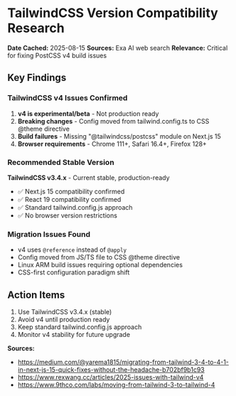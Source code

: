 # TailwindCSS Version Compatibility Research

**Date Cached:** 2025-08-15
**Sources:** Exa AI web search
**Relevance:** Critical for fixing PostCSS v4 build issues

## Key Findings

### TailwindCSS v4 Issues Confirmed
1. **v4 is experimental/beta** - Not production ready
2. **Breaking changes** - Config moved from tailwind.config.ts to CSS @theme directive
3. **Build failures** - Missing "@tailwindcss/postcss" module on Next.js 15
4. **Browser requirements** - Chrome 111+, Safari 16.4+, Firefox 128+

### Recommended Stable Version
**TailwindCSS v3.4.x** - Current stable, production-ready
- ✅ Next.js 15 compatibility confirmed
- ✅ React 19 compatibility confirmed  
- ✅ Standard tailwind.config.js approach
- ✅ No browser version restrictions

### Migration Issues Found
- v4 uses `@reference` instead of `@apply`
- Config moved from JS/TS file to CSS @theme directive
- Linux ARM build issues requiring optional dependencies
- CSS-first configuration paradigm shift

## Action Items
1. Use TailwindCSS v3.4.x (stable)
2. Avoid v4 until production ready
3. Keep standard tailwind.config.js approach
4. Monitor v4 stability for future upgrade

**Sources:**
- https://medium.com/@yarema1815/migrating-from-tailwind-3-4-to-4-1-in-next-js-15-quick-fixes-without-the-headache-b702bf9b1c93
- https://www.rexwang.cc/articles/2025-issues-with-tailwind-v4
- https://www.9thco.com/labs/moving-from-tailwind-3-to-tailwind-4